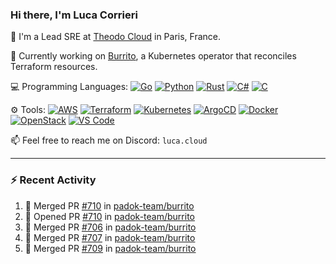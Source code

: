 ### Hi there, I'm Luca Corrieri

👋 I'm a Lead SRE at [Theodo Cloud](https://cloud.theodo.com/) in Paris, France.

🌯 Currently working on [Burrito](https://github.com/padok-team/burrito), a Kubernetes operator that reconciles Terraform resources.

💻 Programming Languages:
[![Go](https://img.shields.io/badge/Go-007d9c?style=flat-square&logo=go&logoColor=white)](#)
[![Python](https://img.shields.io/badge/Python-3b78a7.svg?style=flat-square&logo=python&logoColor=white)](#)
[![Rust](https://img.shields.io/badge/Rust-c14566?style=flat-square&logo=rust&logoColor=white)](#)
[![C#](https://img.shields.io/badge/C%23-1e9e25.svg?style=flat-square&logo=c%20sharp&logoColor=white)](#)
[![C](https://img.shields.io/badge/C-2570ae.svg?style=flat-square&logo=c&logoColor=white)](#)

⚙️ Tools:
[![AWS](https://img.shields.io/badge/AWS-232F3E?style=flat-square&logo=amazonaws&logoColor=white)](#)
[![Terraform](https://img.shields.io/badge/Terraform-7B42BC?style=flat-square&logo=terraform&logoColor=white)](#)
[![Kubernetes](https://img.shields.io/badge/Kubernetes-326CE5?style=flat-square&logo=kubernetes&logoColor=white)](#)
[![ArgoCD](https://img.shields.io/badge/ArgoCD-009485?style=flat-square&logo=argo&logoColor=white)](#)
[![Docker](https://img.shields.io/badge/Docker-2496ED?style=flat-square&logo=docker&logoColor=white)](#)
[![OpenStack](https://img.shields.io/badge/OpenStack-ED1944?style=flat-square&logo=openstack&logoColor=white)](#)
[![VS Code](https://img.shields.io/badge/VS%20Code-007ACC?style=flat-square&logo=visualstudiocode&logoColor=white)](#)

📫 Feel free to reach me on Discord: `luca.cloud`

---

### :zap: Recent Activity

<!--START_SECTION:activity-->
1. 🎉 Merged PR [#710](https://github.com/padok-team/burrito/pull/710) in [padok-team/burrito](https://github.com/padok-team/burrito)
2. 💪 Opened PR [#710](https://github.com/padok-team/burrito/pull/710) in [padok-team/burrito](https://github.com/padok-team/burrito)
3. 🎉 Merged PR [#706](https://github.com/padok-team/burrito/pull/706) in [padok-team/burrito](https://github.com/padok-team/burrito)
4. 🎉 Merged PR [#707](https://github.com/padok-team/burrito/pull/707) in [padok-team/burrito](https://github.com/padok-team/burrito)
5. 🎉 Merged PR [#709](https://github.com/padok-team/burrito/pull/709) in [padok-team/burrito](https://github.com/padok-team/burrito)
<!--END_SECTION:activity-->
